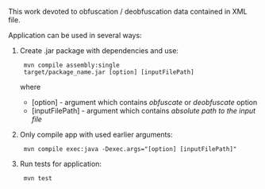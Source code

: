 This work devoted to obfuscation / deobfuscation data contained in XML file.

Application can be used in several ways:

1. Create .jar package with dependencies and use:
       
        mvn compile assembly:single
        target/package_name.jar [option] [inputFilePath]
       
   where
    - [option] - argument which contains *obfuscate* or *deobfuscate* option
    - [inputFilePath] - argument which contains *absolute path to the input file*

2. Only compile app with used earlier arguments:
    
        mvn compile exec:java -Dexec.args="[option] [inputFilePath]"
        
3. Run tests for application:

        mvn test

